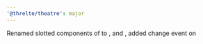 ```yaml
---
'@threlte/theatre': major
---
```


Renamed slotted components of <SheetObject> to <Sync>, <Declare> and <Transform>, added change event on <SheetObject>
